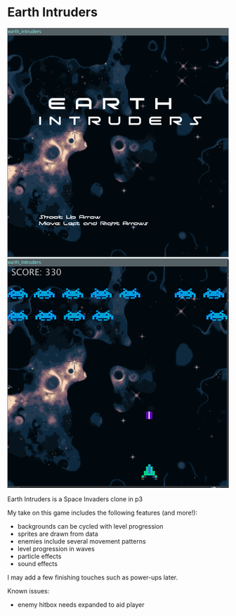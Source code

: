 # Earth Intruders
![Earth Intruders in P3](https://github.com/vvixi/Games/blob/main/Earth%20Intruders/assets/earth_intruders_title.png "Earth Intruders Title Screen")
![Earth Intruders in P3](https://github.com/vvixi/Games/blob/main/Earth%20Intruders/assets/earth_intruders.png "Space Invaders Clone")

Earth Intruders is a Space Invaders clone in p3

My take on this game includes the following features (and more!):
* backgrounds can be cycled with level progression
* sprites are drawn from data
* enemies include several movement patterns
* level progression in waves
* particle effects 
* sound effects

I may add a few finishing touches such as power-ups later.

Known issues:
* enemy hitbox needs expanded to aid player
